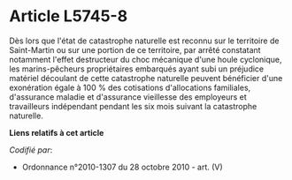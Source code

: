# Article L5745-8

Dès lors que l'état de catastrophe naturelle est reconnu sur le territoire de Saint-Martin ou sur une portion de ce
territoire, par arrêté constatant notamment l'effet destructeur du choc mécanique d'une houle cyclonique, les marins-pêcheurs
propriétaires embarqués ayant subi un préjudice matériel découlant de cette catastrophe naturelle peuvent bénéficier d'une
exonération égale à 100 % des cotisations d'allocations familiales, d'assurance maladie et d'assurance vieillesse des
employeurs et travailleurs indépendant pendant les six mois suivant la catastrophe naturelle.

**Liens relatifs à cet article**

_Codifié par_:

  - Ordonnance n°2010-1307 du 28 octobre 2010 - art. (V)
